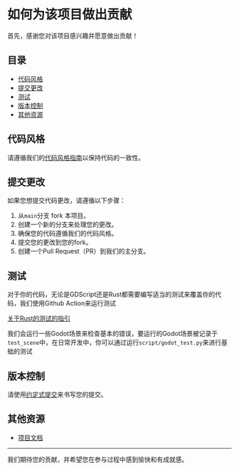 # 如何为该项目做出贡献

首先，感谢您对该项目感兴趣并愿意做出贡献！

## 目录

- [代码风格](#代码风格)
- [提交更改](#提交更改)
- [测试](#测试)
- [版本控制](#版本控制)
- [其他资源](#其他资源)

## 代码风格

请遵循我们的[代码风格指南](docs/code-style-zh.md)以保持代码的一致性。

## 提交更改

如果您想提交代码更改，请遵循以下步骤：

1. 从`main`分支 fork 本项目。
2. 创建一个新的分支来处理您的更改。
3. 确保您的代码遵循我们的代码风格。
4. 提交您的更改到您的fork。
5. 创建一个Pull Request（PR）到我们的主分支。

## 测试

对于你的代码，无论是GDScript还是Rust都需要编写适当的测试来覆盖你的代码，我们使用Github Action来运行测试

[关于Rust的测试的指引](./docs/rust-test-zh.md)

我们会运行一些Godot场景来检查基本的错误，要运行的Godot场景被记录于`test_scene`中，在日常开发中，你可以通过运行`script/godot_test.py`来进行基础的测试

## 版本控制

请使用[约定式提交](https://www.conventionalcommits.org/zh-hans/v1.0.0/)来书写您的提交。

## 其他资源

- [项目文档](docs/)

---

我们期待您的贡献，并希望您在参与过程中感到愉快和有成就感。

